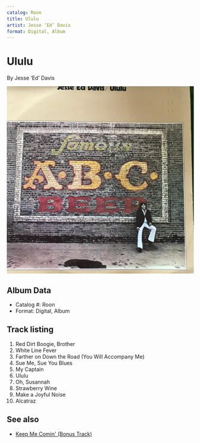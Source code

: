 ```yaml
---
catalog: Roon
title: Ululu
artist: Jesse ‘Ed’ Davis
format: Digital, Album
---
```


# Ululu

By Jesse ‘Ed’ Davis

![](../../assets/albumcovers/Jesse_‘Ed’_Davis-Ululu.png)

## Album Data

- Catalog #: Roon
- Format: Digital, Album


## Track listing


1. Red Dirt Boogie, Brother
2. White Line Fever
3. Farther on Down the Road (You Will Accompany Me)
4. Sue Me, Sue You Blues
5. My Captain
6. Ululu
7. Oh, Susannah
8. Strawberry Wine
9. Make a Joyful Noise
10. Alcatraz


## See also

- [Keep Me Comin' (Bonus Track)](Keep_Me_Comin_Bonus_Track.md)
